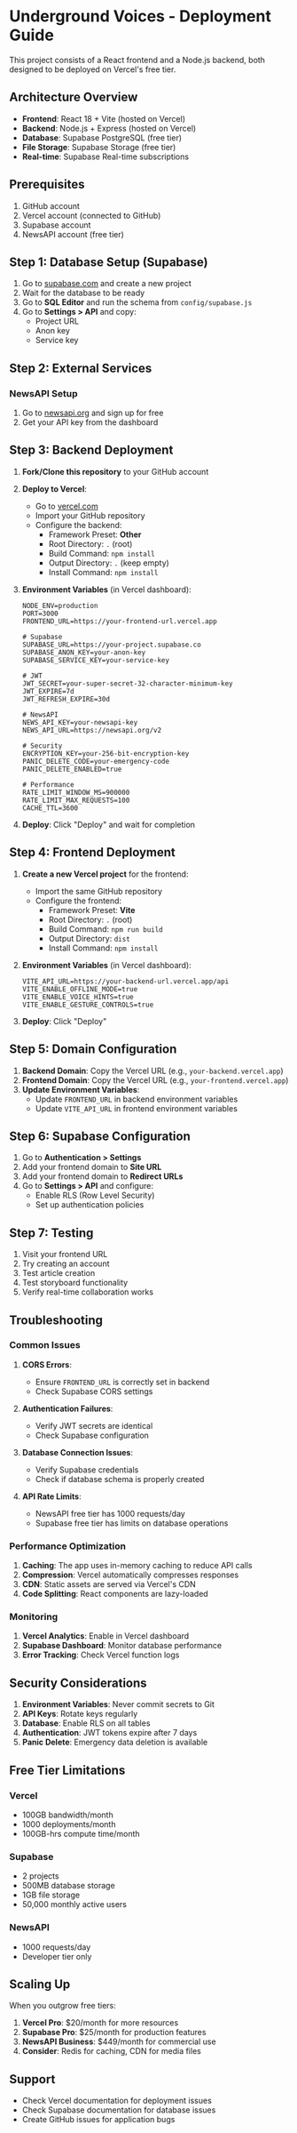 # Underground Voices - Deployment Guide

This project consists of a React frontend and a Node.js backend, both designed to be deployed on Vercel's free tier.

## Architecture Overview

- **Frontend**: React 18 + Vite (hosted on Vercel)
- **Backend**: Node.js + Express (hosted on Vercel)
- **Database**: Supabase PostgreSQL (free tier)
- **File Storage**: Supabase Storage (free tier)
- **Real-time**: Supabase Real-time subscriptions

## Prerequisites

1. GitHub account
2. Vercel account (connected to GitHub)
3. Supabase account
4. NewsAPI account (free tier)

## Step 1: Database Setup (Supabase)

1. Go to [supabase.com](https://supabase.com) and create a new project
2. Wait for the database to be ready
3. Go to **SQL Editor** and run the schema from `config/supabase.js`
4. Go to **Settings > API** and copy:
   - Project URL
   - Anon key
   - Service key

## Step 2: External Services

### NewsAPI Setup
1. Go to [newsapi.org](https://newsapi.org) and sign up for free
2. Get your API key from the dashboard

## Step 3: Backend Deployment

1. **Fork/Clone this repository** to your GitHub account

2. **Deploy to Vercel**:
   - Go to [vercel.com](https://vercel.com)
   - Import your GitHub repository
   - Configure the backend:
     - Framework Preset: **Other**
     - Root Directory: `.` (root)
     - Build Command: `npm install`
     - Output Directory: `.` (keep empty)
     - Install Command: `npm install`

3. **Environment Variables** (in Vercel dashboard):
   ```env
   NODE_ENV=production
   PORT=3000
   FRONTEND_URL=https://your-frontend-url.vercel.app

   # Supabase
   SUPABASE_URL=https://your-project.supabase.co
   SUPABASE_ANON_KEY=your-anon-key
   SUPABASE_SERVICE_KEY=your-service-key

   # JWT
   JWT_SECRET=your-super-secret-32-character-minimum-key
   JWT_EXPIRE=7d
   JWT_REFRESH_EXPIRE=30d

   # NewsAPI
   NEWS_API_KEY=your-newsapi-key
   NEWS_API_URL=https://newsapi.org/v2

   # Security
   ENCRYPTION_KEY=your-256-bit-encryption-key
   PANIC_DELETE_CODE=your-emergency-code
   PANIC_DELETE_ENABLED=true

   # Performance
   RATE_LIMIT_WINDOW_MS=900000
   RATE_LIMIT_MAX_REQUESTS=100
   CACHE_TTL=3600
   ```

4. **Deploy**: Click "Deploy" and wait for completion

## Step 4: Frontend Deployment

1. **Create a new Vercel project** for the frontend:
   - Import the same GitHub repository
   - Configure the frontend:
     - Framework Preset: **Vite**
     - Root Directory: `.` (root)
     - Build Command: `npm run build`
     - Output Directory: `dist`
     - Install Command: `npm install`

2. **Environment Variables** (in Vercel dashboard):
   ```env
   VITE_API_URL=https://your-backend-url.vercel.app/api
   VITE_ENABLE_OFFLINE_MODE=true
   VITE_ENABLE_VOICE_HINTS=true
   VITE_ENABLE_GESTURE_CONTROLS=true
   ```

3. **Deploy**: Click "Deploy"

## Step 5: Domain Configuration

1. **Backend Domain**: Copy the Vercel URL (e.g., `your-backend.vercel.app`)
2. **Frontend Domain**: Copy the Vercel URL (e.g., `your-frontend.vercel.app`)
3. **Update Environment Variables**:
   - Update `FRONTEND_URL` in backend environment variables
   - Update `VITE_API_URL` in frontend environment variables

## Step 6: Supabase Configuration

1. Go to **Authentication > Settings**
2. Add your frontend domain to **Site URL**
3. Add your frontend domain to **Redirect URLs**
4. Go to **Settings > API** and configure:
   - Enable RLS (Row Level Security)
   - Set up authentication policies

## Step 7: Testing

1. Visit your frontend URL
2. Try creating an account
3. Test article creation
4. Test storyboard functionality
5. Verify real-time collaboration works

## Troubleshooting

### Common Issues

1. **CORS Errors**:
   - Ensure `FRONTEND_URL` is correctly set in backend
   - Check Supabase CORS settings

2. **Authentication Failures**:
   - Verify JWT secrets are identical
   - Check Supabase configuration

3. **Database Connection Issues**:
   - Verify Supabase credentials
   - Check if database schema is properly created

4. **API Rate Limits**:
   - NewsAPI free tier has 1000 requests/day
   - Supabase free tier has limits on database operations

### Performance Optimization

1. **Caching**: The app uses in-memory caching to reduce API calls
2. **Compression**: Vercel automatically compresses responses
3. **CDN**: Static assets are served via Vercel's CDN
4. **Code Splitting**: React components are lazy-loaded

### Monitoring

1. **Vercel Analytics**: Enable in Vercel dashboard
2. **Supabase Dashboard**: Monitor database performance
3. **Error Tracking**: Check Vercel function logs

## Security Considerations

1. **Environment Variables**: Never commit secrets to Git
2. **API Keys**: Rotate keys regularly
3. **Database**: Enable RLS on all tables
4. **Authentication**: JWT tokens expire after 7 days
5. **Panic Delete**: Emergency data deletion is available

## Free Tier Limitations

### Vercel
- 100GB bandwidth/month
- 1000 deployments/month
- 100GB-hrs compute time/month

### Supabase
- 2 projects
- 500MB database storage
- 1GB file storage
- 50,000 monthly active users

### NewsAPI
- 1000 requests/day
- Developer tier only

## Scaling Up

When you outgrow free tiers:

1. **Vercel Pro**: $20/month for more resources
2. **Supabase Pro**: $25/month for production features
3. **NewsAPI Business**: $449/month for commercial use
4. **Consider**: Redis for caching, CDN for media files

## Support

- Check Vercel documentation for deployment issues
- Check Supabase documentation for database issues
- Create GitHub issues for application bugs